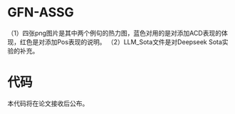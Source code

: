 # GFN-ASSG
（1）四张png图片是其中两个例句的热力图，蓝色对用的是对添加ACD表现的体现，红色是对添加Pos表现的说明。
（2）LLM_Sota文件是对Deepseek Sota实验的补充。
# 代码
本代码将在论文接收后公布。
